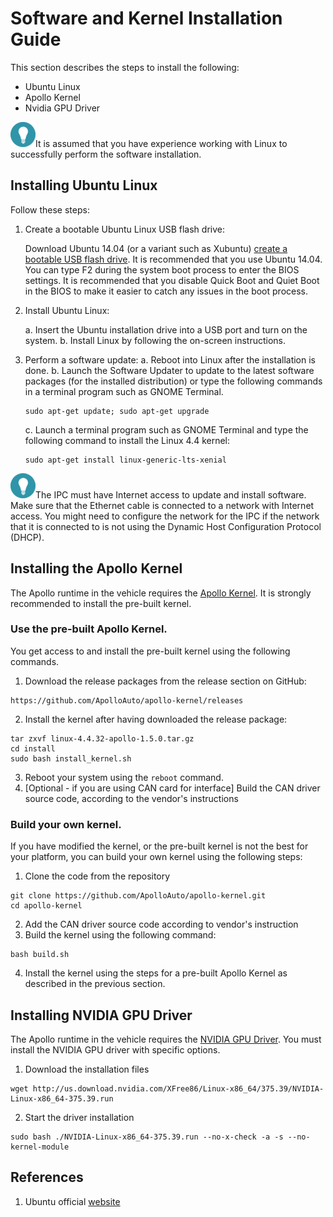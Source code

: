 # Software and Kernel Installation Guide

This section describes the steps to install the following:

- Ubuntu Linux
- Apollo Kernel
- Nvidia GPU Driver

![tip_icon](images/tip_icon.png)It is assumed that you have experience working with Linux to successfully perform the software installation.

## Installing Ubuntu Linux

Follow these steps:

1. Create a bootable Ubuntu Linux USB flash drive:

   Download Ubuntu 14.04 (or a variant such as Xubuntu) [create a bootable USB flash drive](https://tutorials.ubuntu.com/tutorial/tutorial-create-a-usb-stick-on-ubuntu#0). It is recommended that you use Ubuntu 14.04. You can type F2 during the system boot process to enter the BIOS settings. It is recommended that you disable Quick Boot and Quiet Boot in the BIOS to make it easier to catch any issues in the boot process.

2. Install Ubuntu Linux:

   a.   Insert the Ubuntu installation drive into a USB port and turn on the system.
   b.   Install Linux by following the on-screen instructions.

3. Perform a software update:
   a.   Reboot into Linux after the installation is done.
   b.   Launch the Software Updater to update to the latest software packages (for the installed distribution) or type the following commands in a terminal program such as GNOME Terminal.

   ```shell
   sudo apt-get update; sudo apt-get upgrade
   ```

   c. Launch a terminal program such as GNOME Terminal and type the following command to install the Linux 4.4 kernel:

   ```shell
   sudo apt-get install linux-generic-lts-xenial
   ```

![tip_icon](images/tip_icon.png)The IPC must have Internet access to update and install software. Make sure that the Ethernet cable is connected to a network with Internet access. You might need to configure the network for the IPC if the network that it is connected to is not using the Dynamic Host Configuration Protocol (DHCP).

## Installing the Apollo Kernel

The Apollo runtime in the vehicle requires the [Apollo Kernel](https://github.com/ApolloAuto/apollo-kernel). It is strongly recommended to install the pre-built kernel.

### Use the pre-built Apollo Kernel.

You get access to and install the pre-built kernel using the following commands.

1. Download the release packages from the release section on GitHub:

```
https://github.com/ApolloAuto/apollo-kernel/releases
```

2. Install the kernel after having downloaded the release package:

```
tar zxvf linux-4.4.32-apollo-1.5.0.tar.gz
cd install
sudo bash install_kernel.sh
```

3. Reboot your system using the `reboot` command.
4. [Optional - if you are using CAN card for interface] Build the CAN driver source code, according to the vendor's instructions

### Build your own kernel.

If you have modified the kernel, or the pre-built kernel is not the best for your platform, you can build your own kernel using the following steps:

1. Clone the code from the repository

```
git clone https://github.com/ApolloAuto/apollo-kernel.git
cd apollo-kernel
```

2. Add the CAN driver source code according to vendor's instruction
3. Build the kernel using the following command:

```
bash build.sh
```

4. Install the kernel using the steps for a pre-built Apollo Kernel as described in the previous section.

## Installing NVIDIA GPU Driver

The Apollo runtime in the vehicle requires the [NVIDIA GPU Driver](http://www.nvidia.com/download/driverResults.aspx/114708/en-us). You must install the NVIDIA GPU driver with specific options.

1. Download the installation files

```
wget http://us.download.nvidia.com/XFree86/Linux-x86_64/375.39/NVIDIA-Linux-x86_64-375.39.run
```

2. Start the driver installation

```
sudo bash ./NVIDIA-Linux-x86_64-375.39.run --no-x-check -a -s --no-kernel-module
```

## References

1. Ubuntu official [website](https://www.ubuntu.com/desktop)